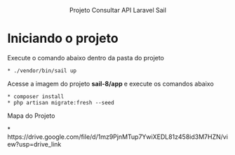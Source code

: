 <p align="center">Projeto Consultar API Laravel Sail</p>

# Iniciando o projeto

<p> Execute o comando abaixo dentro da pasta do projeto </p>

    * ./vendor/bin/sail up

<p>Acesse a imagem do projeto <strong> sail-8/app </strong> e execute os comandos abaixo</p>

    * composer install 
    * php artisan migrate:fresh --seed

<p>Mapa do Projeto</p>
    * https://drive.google.com/file/d/1mz9PjnMTup7YwiXEDL81z458id3M7HZN/view?usp=drive_link
